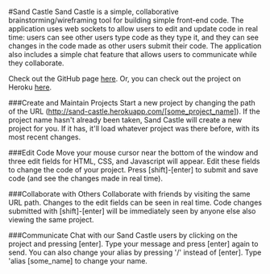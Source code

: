 #Sand Castle
Sand Castle is a simple, collaborative brainstorming/wireframing tool
for building simple front-end code.  The application uses web sockets to
allow users to edit and update code in real time: users can see other
users type code as they type it, and they can see changes in the code
made as other users submit their code.  The application also includes a
simple chat feature that allows users to communicate while they
collaborate.

Check out the GitHub page
[here](https://github.com/roy-pfaffer/sand-castle).  Or, you can
check out the project on Heroku
[here](http://sand-castle.herokuapp.com).

###Create and Maintain Projects
Start a new project by changing the path of the URL
(http://sand-castle.herokuapp.com/[some_project_name]). If the project
name hasn't already been taken, Sand Castle will create a new project
for you. If it has, it'll load whatever project was there before, with
its most recent changes.

###Edit Code
Move your mouse cursor near the bottom of the window and three edit
fields for HTML, CSS, and Javascript will appear. Edit these fields to
change the code of your project. Press [shift]-[enter] to submit and
save code (and see the changes made in real time).

###Collaborate with Others
Collaborate with friends by visiting the same URL path. Changes to the
edit fields can be seen in real time. Code changes submitted with
[shift]-[enter] will be immediately seen by anyone else also viewing the
same project.

###Communicate
Chat with our Sand Castle users by clicking on the project and pressing
[enter]. Type your message and press [enter] again to send. You can also
change your alias by pressing '/' instead of [enter]. Type 'alias
[some_name] to change your name.

